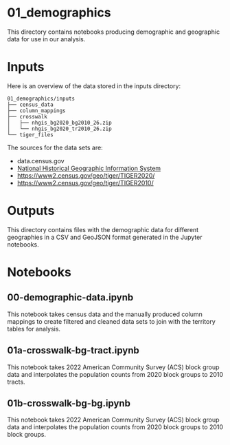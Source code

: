 # 01_demographics

This directory contains notebooks producing demographic and geographic data for use in our analysis. 

# Inputs
Here is an overview of the data stored in the inputs directory:
```
01_demographics/inputs
├── census_data
├── column_mappings
├── crosswalk
│   ├── nhgis_bg2020_bg2010_26.zip
│   └── nhgis_bg2020_tr2010_26.zip
└── tiger_files
```

The sources for the data sets are:
- data.census.gov
- [National Historical Geographic Information System](https://www.nhgis.org/geographic-crosswalks#availability)
- https://www2.census.gov/geo/tiger/TIGER2020/
- https://www2.census.gov/geo/tiger/TIGER2010/

# Outputs

This directory contains files with the demographic data for different geographies in a CSV and GeoJSON format generated in the Jupyter notebooks. 

# Notebooks

## 00-demographic-data.ipynb

This notebook takes census data and the manually produced column mappings to create filtered and cleaned data sets to join with the territory tables for analysis.

## 01a-crosswalk-bg-tract.ipynb

This notebook takes 2022 American Community Survey (ACS) block group data and interpolates the population counts from 2020 block groups to 2010 tracts.

## 01b-crosswalk-bg-bg.ipynb

This notebook takes 2022 American Community Survey (ACS) block group data and interpolates the population counts from 2020 block groups to 2010 block groups.